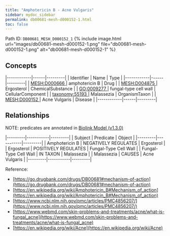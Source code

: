 ```yaml
---
title: "Amphotericin B - Acne Vulgaris"
sidebar: mydoc_sidebar
permalink: db00681-mesh-d000152-1.html
toc: false 
---
```



Path ID: `DB00681_MESH_D000152_1`
{% include image.html url="images/db00681-mesh-d000152-1.png" file="db00681-mesh-d000152-1.png" alt="db00681-mesh-d000152-1" %}

## Concepts

|------------|------|---------|
| Identifier | Name | Type    |
|------------|------|---------|
| <a href="https://identifiers.org/MESH:D000666">MESH:D000666 </a> | amphotericin B | Drug |
| <a href="https://identifiers.org/MESH:D004875">MESH:D004875 </a> | Ergosterol | ChemicalSubstance |
| <a href="https://identifiers.org/GO:0009277">GO:0009277 </a> | fungal-type cell wall | CellularComponent |
| <a href="https://identifiers.org/taxonomy:55193">taxonomy:55193 </a> | Malassezia | OrganismTaxon |
| <a href="https://identifiers.org/MESH:D000152">MESH:D000152 </a> | Acne Vulgaris | Disease |
|------------|------|---------|

## Relationships


NOTE: predicates are annotated in <a href="https://github.com/biolink/biolink-model/releases/tag/v1.3.0">Biolink Model (v1.3.0)</a>

|---------|-----------|---------|
| Subject | Predicate | Object  |
|---------|-----------|---------|
| Amphotericin B | NEGATIVELY REGULATES | Ergosterol |
| Ergosterol | POSITIVELY REGULATES | Fungal-Type Cell Wall |
| Fungal-Type Cell Wall | IN TAXON | Malassezia |
| Malassezia | CAUSES | Acne Vulgaris |
|---------|-----------|---------|

Reference: 
  - [https://go.drugbank.com/drugs/DB00681#mechanism-of-action](https://go.drugbank.com/drugs/DB00681#mechanism-of-action)
  - [https://en.wikipedia.org/wiki/Amphotericin_B#Mechanism_of_action](https://en.wikipedia.org/wiki/Amphotericin_B#Mechanism_of_action)
  - [https://www.ncbi.nlm.nih.gov/pmc/articles/PMC4856207/](https://www.ncbi.nlm.nih.gov/pmc/articles/PMC4856207/)
  - [https://www.webmd.com/skin-problems-and-treatments/acne/what-is-fungal_acne](https://www.webmd.com/skin-problems-and-treatments/acne/what-is-fungal_acne)
  - [https://en.wikipedia.org/wiki/Acne](https://en.wikipedia.org/wiki/Acne)
